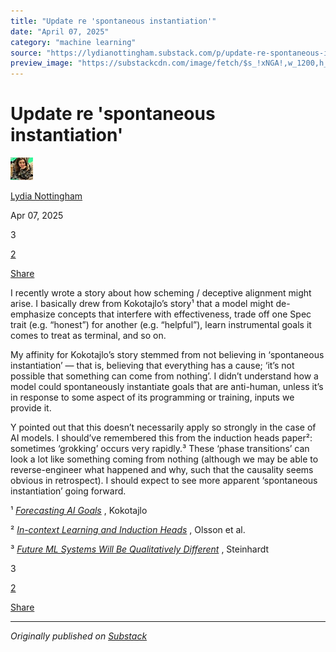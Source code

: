 ```yaml
---
title: "Update re 'spontaneous instantiation'"
date: "April 07, 2025"
category: "machine learning"
source: "https://lydianottingham.substack.com/p/update-re-spontaneous-instantiation"
preview_image: "https://substackcdn.com/image/fetch/$s_!xNGA!,w_1200,h_600,c_fill,f_jpg,q_auto:good,fl_progressive:steep,g_auto/https%3A%2F%2Fsubstack-post-media.s3.amazonaws.com%2Fpublic%2Fimages%2Fffb40f9b-3ba6-41f6-bdb8-1c5fca43ba88_788x692.png"
---
```


# Update re 'spontaneous instantiation'

[![Lydia Nottingham's avatar](images/update-re-spontaneous-instantiation_img_01.jpeg)](https://substack.com/@lydianottingham)

[Lydia Nottingham](https://substack.com/@lydianottingham)

Apr 07, 2025

3

[2](https://lydianottingham.substack.com/p/update-re-spontaneous-instantiation/comments)

[Share](javascript:void\(0\))

I recently wrote a story about how scheming / deceptive alignment might arise. I basically drew from Kokotajlo’s story¹ that a model might de-emphasize concepts that interfere with effectiveness, trade off one Spec trait (e.g. “honest”) for another (e.g. “helpful”), learn instrumental goals it comes to treat as terminal, and so on.

My affinity for Kokotajlo’s story stemmed from not believing in ‘spontaneous instantiation’ — that is, believing that everything has a cause; ‘it’s not possible that something can come from nothing’. I didn’t understand how a model could spontaneously instantiate goals that are anti-human, unless it’s in response to some aspect of its programming or training, inputs we provide it.

Y pointed out that this doesn’t necessarily apply so strongly in the case of AI models. I should’ve remembered this from the induction heads paper²: sometimes ‘grokking’ occurs very rapidly.³ These ‘phase transitions’ can look a lot like something coming from nothing (although we may be able to reverse-engineer what happened and why, such that the causality seems obvious in retrospect). I should expect to see more apparent ‘spontaneous instantiation’ going forward.

¹ _[Forecasting AI Goals](https://ai-2027.com/research/ai-goals-forecast)_ , Kokotajlo

² _[In-context Learning and Induction Heads](https://arxiv.org/abs/2209.11895)_ , Olsson et al.

³ _[Future ML Systems Will Be Qualitatively Different](https://bounded-regret.ghost.io/future-ml-systems-will-be-qualitatively-different/)_ , Steinhardt

3

[2](https://lydianottingham.substack.com/p/update-re-spontaneous-instantiation/comments)

[Share](javascript:void\(0\))

---

*Originally published on [Substack](https://lydianottingham.substack.com/p/update-re-spontaneous-instantiation)*